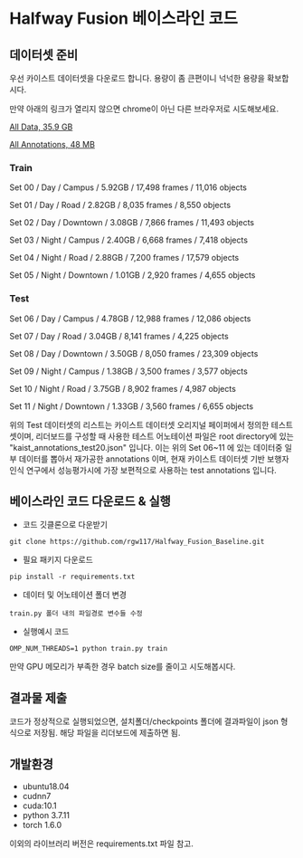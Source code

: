 # Halfway Fusion 베이스라인 코드
## 데이터셋 준비
우선 카이스트 데이터셋을 다운로드 합니다. 용량이 좀 큰편이니 넉넉한 용량을 확보합시다.

만약 아래의 링크가 열리지 않으면 chrome이 아닌 다른 브라우저로 시도해보세요.

[All Data, 35.9 GB](http://multispectral.kaist.ac.kr/pedestrian/data-kaist/videos.tar)

[All Annotations, 48 MB](http://multispectral.kaist.ac.kr/pedestrian/data-kaist/annotations.tar)

### Train

Set 00 / Day / Campus / 5.92GB / 17,498 frames / 11,016 objects

Set 01 / Day / Road / 2.82GB / 8,035 frames / 8,550 objects

Set 02 / Day / Downtown / 3.08GB / 7,866 frames / 11,493 objects

Set 03 / Night / Campus / 2.40GB / 6,668 frames / 7,418 objects

Set 04 / Night / Road / 2.88GB / 7,200 frames / 17,579 objects

Set 05 / Night / Downtown / 1.01GB / 2,920 frames / 4,655 objects


### Test

Set 06 / Day / Campus / 4.78GB / 12,988 frames / 12,086 objects

Set 07 / Day / Road / 3.04GB / 8,141 frames / 4,225 objects

Set 08 / Day / Downtown / 3.50GB / 8,050 frames / 23,309 objects

Set 09 / Night / Campus / 1.38GB / 3,500 frames / 3,577 objects

Set 10 / Night / Road / 3.75GB / 8,902 frames / 4,987 objects

Set 11 / Night / Downtown / 1.33GB / 3,560 frames / 6,655 objects


위의 Test 데이터셋의 리스트는 카이스트 데이터셋 오리지널 페이퍼에서 정의한 테스트셋이며, 리더보드를 구성할 때 사용한 테스트 어노테이션 파일은 root directory에  있는 "kaist_annotations_test20.json" 입니다. 이는 위의 Set 06~11 에 있는 데이터중 일부 데이터를 뽑아서 재가공한 annotations 이며, 현재 카이스트 데이터셋 기반 보행자인식 연구에서 성능평가시에 가장 보편적으로 사용하는 test annotations 입니다.

## 베이스라인 코드 다운로드 & 실행
- 코드 깃클론으로 다운받기

`git clone https://github.com/rgw117/Halfway_Fusion_Baseline.git`

- 필요 패키지 다운로드

`pip install -r requirements.txt`

- 데이터 및 어노테이션 폴더 변경

`train.py 폴더 내의 파일경로 변수들 수정`

- 실행예시 코드

`OMP_NUM_THREADS=1 python train.py train`

만약 GPU 메모리가 부족한 경우 batch size를 줄이고 시도해봅시다.


## 결과물 제출

코드가 정상적으로 실행되었으면, 설치폴더/checkpoints 폴더에 결과파일이 json 형식으로 저장됨. 해당 파일을 리더보드에 제출하면 됨.

## 개발환경

- ubuntu18.04
- cudnn7
- cuda:10.1
- python 3.7.11
- torch 1.6.0

이외의 라이브러리 버전은 requirements.txt 파일 참고.
